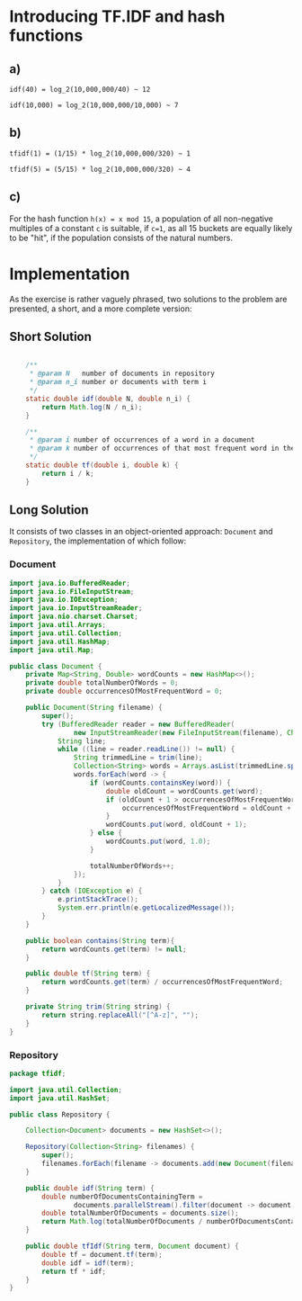 # Introducing TF.IDF and hash functions

## a)

`idf(40) = log_2(10,000,000/40) ~ 12`

`idf(10,000) = log_2(10,000,000/10,000) ~ 7`

## b)
`tfidf(1) = (1/15) * log_2(10,000,000/320) ~ 1`

`tfidf(5) = (5/15) * log_2(10,000,000/320) ~ 4`

## c)

For the hash function `h(x) = x mod 15`, a population of all 
non-negative multiples of a constant `c` is suitable, if `c=1`,
as all 15 buckets are equally likely to be "hit", if the 
population consists of the natural numbers.

# Implementation

As the exercise is rather vaguely phrased, two solutions to the 
problem are presented, a short, and a more complete version:

## Short Solution

```Java

    /**
     * @param N   number of documents in repository
     * @param n_i number or documents with term i
     */
    static double idf(double N, double n_i) {
        return Math.log(N / n_i);
    }

    /**
     * @param i number of occurrences of a word in a document
     * @param k number of occurrences of that most frequent word in the same document
     */
    static double tf(double i, double k) {
        return i / k;
    }

```

## Long Solution
It consists of two classes in an object-oriented approach: `Document` 
and `Repository`, the implementation of which follow:

### Document

```Java
import java.io.BufferedReader;
import java.io.FileInputStream;
import java.io.IOException;
import java.io.InputStreamReader;
import java.nio.charset.Charset;
import java.util.Arrays;
import java.util.Collection;
import java.util.HashMap;
import java.util.Map;

public class Document {
    private Map<String, Double> wordCounts = new HashMap<>();
    private double totalNumberOfWords = 0;
    private double occurrencesOfMostFrequentWord = 0;

    public Document(String filename) {
        super();
        try (BufferedReader reader = new BufferedReader(
                new InputStreamReader(new FileInputStream(filename), Charset.forName("UTF-8")))) {
            String line;
            while ((line = reader.readLine()) != null) {
                String trimmedLine = trim(line);
                Collection<String> words = Arrays.asList(trimmedLine.split(" "));
                words.forEach(word -> {
                    if (wordCounts.containsKey(word)) {
                        double oldCount = wordCounts.get(word);
                        if (oldCount + 1 > occurrencesOfMostFrequentWord) {
                            occurrencesOfMostFrequentWord = oldCount + 1;
                        }
                        wordCounts.put(word, oldCount + 1);
                    } else {
                        wordCounts.put(word, 1.0);
                    }

                    totalNumberOfWords++;
                });
            }
        } catch (IOException e) {
            e.printStackTrace();
            System.err.println(e.getLocalizedMessage());
        }
    }

    public boolean contains(String term){
        return wordCounts.get(term) != null;
    }

    public double tf(String term) {
        return wordCounts.get(term) / occurrencesOfMostFrequentWord;
    }

    private String trim(String string) {
        return string.replaceAll("[^A-z]", "");
    }
}
```

### Repository

```Java
package tfidf;

import java.util.Collection;
import java.util.HashSet;

public class Repository {

    Collection<Document> documents = new HashSet<>();

    Repository(Collection<String> filenames) {
        super();
        filenames.forEach(filename -> documents.add(new Document(filename)));
    }

    public double idf(String term) {
        double numberOfDocumentsContainingTerm =
                documents.parallelStream().filter(document -> document.contains(term)).count();
        double totalNumberOfDocuments = documents.size();
        return Math.log(totalNumberOfDocuments / numberOfDocumentsContainingTerm);
    }

    public double tfIdf(String term, Document document) {
        double tf = document.tf(term);
        double idf = idf(term);
        return tf * idf;
    }
}
```